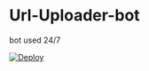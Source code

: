 # Url-Uploader-bot
bot used 24/7

[![Deploy](https://www.herokucdn.com/deploy/button.svg)](https://heroku.com/deploy?template=https://github.com/abishikth-jos/Url-Uploader-bot)
